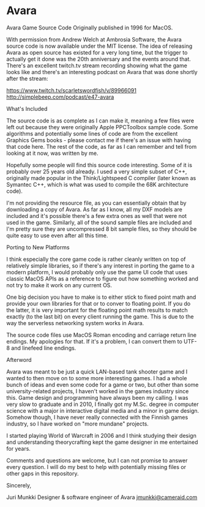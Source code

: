 # Avara

Avara Game Source Code
Originally published in 1996 for MacOS.

With permission from Andrew Welch at Ambrosia Software, the Avara source code is now available under the MIT license. The idea of releasing Avara as open source has existed for a very long time, but the trigger to actually get it done was the 20th anniversary and the events around that. There's an excellent twitch.tv stream recording showing what the game looks like and there's an interesting podcast on Avara that was done shortly after the stream:

https://www.twitch.tv/scarletswordfish/v/89966091
http://simplebeep.com/podcast/e47-avara


What's Included

The source code is as complete as I can make it, meaning a few files were left out because they were originally Apple PPCToolbox sample code. Some algorithms and potentially some lines of code are from the excellent Graphics Gems books - please contact me if there's an issue with having that code here. The rest of the code, as far as I can remember and tell from looking at it now, was written by me.

Hopefully some people will find this source code interesting. Some of it is probably over 25 years old already. I used a very simple subset of C++, originally made popular in the Think/Lightspeed C compiler (later known as Symantec C++, which is what was used to compile the 68K architecture code). 

I'm not providing the resource file, as you can essentially obtain that by downloading a copy of Avara. As far as I know, all my DXF models are included and it's possible there's a few extra ones as well that were not used in the game. Similarly, all of the sound sample files are included and I'm pretty sure they are uncompressed 8 bit sample files, so they should be quite easy to use even after all this time.


Porting to New Platforms

I think especially the core game code is rather cleanly written on top of relatively simple libraries, so if there's any interest in porting the game to a modern platform, I would probably only use the game UI code that uses classic MacOS APIs as a reference to figure out how something worked and not try to make it work on any current OS.

One big decision you have to make is to either stick to fixed point math and provide your own libraries for that or to conver to floating point. If you do the latter, it is very important for the floating point math results to match exactly (to the last bit) on every client running the game. This is due to the way the serverless networking system works in Avara.

The source code files use MacOS Roman encoding and carriage return line endings. My apologies for that. If it's a problem, I can convert them to UTF-8 and linefeed line endings.


Afterword

Avara was meant to be just a quick LAN-based tank shooter game and I wanted to then move on to some more interesting games. I had a whole bunch of ideas and even some code for a game or two, but other than some university-related projects, I haven't worked in the games industry since this. Game design and programming have always been my calling. I was very slow to graduate and in 2010, I finally got my M.Sc. degree in computer science with a major in interactive digital media and a minor in game design. Somehow though, I have never really connected with the Finnish games industry, so I have worked on "more mundane" projects.

I started playing World of Warcraft in 2006 and I think studying their design and understanding theorycrafting kept the game designer in me entertained for years.

Comments and questions are welcome, but I can not promise to answer every question. I will do my best to help with potentially missing files or other gaps in this repository.

Sincerely,

 Juri Munkki
 Designer & software engineer of Avara
 jmunkki@cameraid.com

